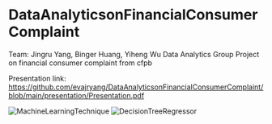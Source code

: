 # DataAnalyticsonFinancialConsumerComplaint

Team: Jingru Yang, Binger Huang, Yiheng Wu
Data Analytics Group Project on financial consumer complaint from cfpb

Presentation link: 
https://github.com/evajryang/DataAnalyticsonFinancialConsumerComplaint/blob/main/presentation/Presentation.pdf


![MachineLearningTechnique](https://github.com/evajryang/Econometrics-analysis/blob/main/presentation/financialconsumercomplaint_datamanipulation.jpg)
![DecisionTreeRegressor](https://github.com/evajryang/Econometrics-analysis/blob/main/presentation/DecisionTreeRegressor.jpg)
